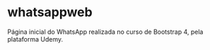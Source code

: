 # whatsappweb
Página inicial do WhatsApp realizada no curso de Bootstrap 4, pela plataforma Udemy. 
